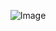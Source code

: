 <p align="center">
    <img src="https://hyperpix.net/wp-content/uploads/2019/09/counter-strike-logo-font-download-856x484.jpg" alt="Image" />
</p>
